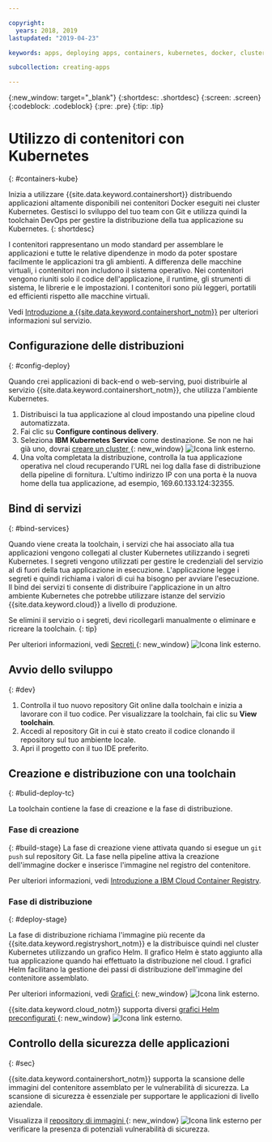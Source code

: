 ```yaml
---

copyright:
  years: 2018, 2019
lastupdated: "2019-04-23"

keywords: apps, deploying apps, containers, kubernetes, docker, clusters, devops toolchain, deployment, kube

subcollection: creating-apps

---
```

{:new_window: target="_blank"}
{:shortdesc: .shortdesc}
{:screen: .screen}
{:codeblock: .codeblock}
{:pre: .pre}
{:tip: .tip}

# Utilizzo di contenitori con Kubernetes
{: #containers-kube}

Inizia a utilizzare {{site.data.keyword.containershort}} distribuendo applicazioni altamente disponibili nei contenitori Docker eseguiti nei cluster Kubernetes. Gestisci lo sviluppo del tuo team con Git e utilizza quindi la toolchain DevOps per gestire la distribuzione della tua applicazione su Kubernetes.
{: shortdesc}

I contenitori rappresentano un modo standard per assemblare le applicazioni e tutte le relative dipendenze in modo da poter spostare facilmente le applicazioni tra gli ambienti. A differenza delle macchine virtuali, i contenitori non includono il sistema operativo. Nei contenitori vengono riuniti solo il codice dell'applicazione, il runtime, gli strumenti di sistema, le librerie e le impostazioni. I contenitori sono più leggeri, portatili ed efficienti rispetto alle macchine virtuali.

Vedi [Introduzione a {{site.data.keyword.containershort_notm}}](/docs/containers?topic=containers-getting-started) per ulteriori informazioni sul servizio.

## Configurazione delle distribuzioni
{: #config-deploy}

Quando crei applicazioni di back-end o web-serving, puoi distribuirle al servizio {{site.data.keyword.containershort_notm}}, che utilizza l'ambiente Kubernetes.

1. Distribuisci la tua applicazione al cloud impostando una pipeline cloud automatizzata.
2. Fai clic su **Configure continous delivery**.
3. Seleziona **IBM Kubernetes Service** come destinazione. Se non ne hai già uno, dovrai [creare un cluster ](https://{DomainName}/kubernetes/catalog/cluster/create){: new_window} ![Icona link esterno](../../icons/launch-glyph.svg "Icona link esterno").
4. Una volta completata la distribuzione, controlla la tua applicazione operativa nel cloud recuperando l'URL nei log dalla fase di distribuzione della pipeline di fornitura. L'ultimo indirizzo IP con una porta è la nuova home della tua applicazione, ad esempio, 169.60.133.124:32355.

## Bind di servizi
{: #bind-services}

Quando viene creata la toolchain, i servizi che hai associato alla tua applicazioni vengono collegati al cluster Kubernetes utilizzando i segreti Kubernetes. I segreti vengono utilizzati per gestire le credenziali del servizio al di fuori della tua applicazione in esecuzione. L'applicazione legge i segreti e quindi richiama i valori di cui ha bisogno per avviare l'esecuzione. Il bind dei servizi ti consente di distribuire l'applicazione in un altro ambiente Kubernetes che potrebbe utilizzare istanze del servizio {{site.data.keyword.cloud}} a livello di produzione.

Se elimini il servizio o i segreti, devi ricollegarli manualmente o eliminare e ricreare la toolchain.
{: tip}

Per ulteriori informazioni, vedi [Secreti ](https://kubernetes.io/docs/concepts/configuration/secret/){: new_window} ![Icona link esterno](../../icons/launch-glyph.svg "Icona link esterno").

## Avvio dello sviluppo
{: #dev}

1. Controlla il tuo nuovo repository Git online dalla toolchain e inizia a lavorare con il tuo codice. Per visualizzare la toolchain, fai clic su **View toolchain**.
2. Accedi al repository Git in cui è stato creato il codice clonando il repository sul tuo ambiente locale.
3. Apri il progetto con il tuo IDE preferito.

## Creazione e distribuzione con una toolchain
{: #bulid-deploy-tc}

La toolchain contiene la fase di creazione e la fase di distribuzione.

### Fase di creazione
{: #build-stage}
La fase di creazione viene attivata quando si esegue un `git push` sul repository Git. La fase nella pipeline attiva la creazione dell'immagine docker e inserisce l'immagine nel registro del contenitore.

Per ulteriori informazioni, vedi [Introduzione a IBM Cloud Container Registry](/docs/services/Registry?topic=registry-getting-started).

### Fase di distribuzione
{: #deploy-stage}

La fase di distribuzione richiama l'immagine più recente da {{site.data.keyword.registryshort_notm}} e la distribuisce quindi nel cluster Kubernetes utilizzando un grafico Helm. Il grafico Helm è stato aggiunto alla tua applicazione quando hai effettuato la distribuzione nel cloud. I grafici Helm facilitano la gestione dei passi di distribuzione dell'immagine del contenitore assemblato.

Per ulteriori informazioni, vedi [Grafici ](https://docs.helm.sh/developing_charts/){: new_window} ![Icona link esterno](../../icons/launch-glyph.svg "Icona link esterno").

{{site.data.keyword.cloud_notm}} supporta diversi [grafici Helm preconfigurati ](https://{DomainName}/kubernetes/solutions/helm-charts){: new_window} ![Icona link esterno](../../icons/launch-glyph.svg "Icona link esterno").

## Controllo della sicurezza delle applicazioni
{: #sec}

{{site.data.keyword.containershort_notm}} supporta la scansione delle immagini del contenitore assemblato per le vulnerabilità di sicurezza. La scansione di sicurezza è essenziale per supportare le applicazioni di livello aziendale.

Visualizza il [repository di immagini ](https://{DomainName}/kubernetes/registry/main/private){: new_window} ![Icona link esterno](../../icons/launch-glyph.svg "Icona link esterno") per verificare la presenza di potenziali vulnerabilità di sicurezza.
